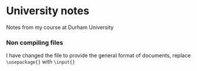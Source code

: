 # University notes
Notes from my course at Durham University

### Non compiling files
I have changed the file to provide the general format of documents, replace `\usepackage{}` with `\input{}`
